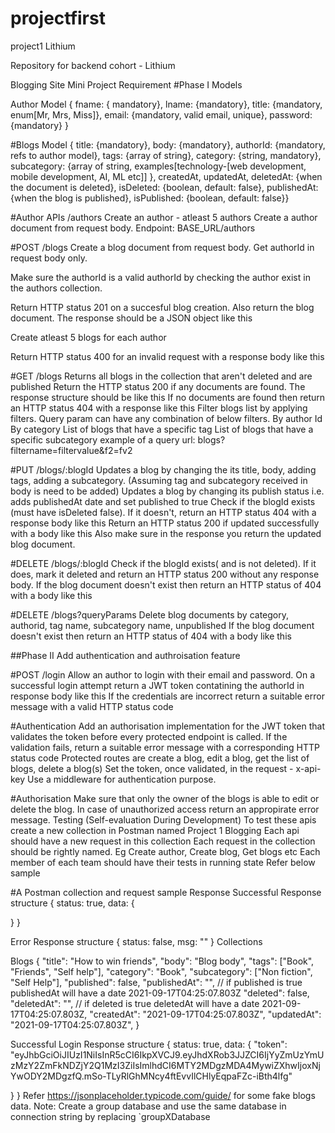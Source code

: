 # projectfirst
 project1
      Lithium
      
  Repository for backend cohort - Lithium

Blogging Site Mini Project Requirement
#Phase I
Models

Author Model
{ fname: { mandatory}, lname: {mandatory}, title: {mandatory, enum[Mr, Mrs, Miss]}, email: {mandatory, valid email, unique}, password: {mandatory} }

#Blogs Model
{ title: {mandatory}, body: {mandatory}, authorId: {mandatory, refs to author model}, tags: {array of string}, category: {string, mandatory}, subcategory: {array of string, examples[technology-[web development, mobile development, AI, ML etc]] }, createdAt, updatedAt, deletedAt: {when the document is deleted}, isDeleted: {boolean, default: false}, publishedAt: {when the blog is published}, isPublished: {boolean, default: false}}

#Author APIs /authors
Create an author - atleast 5 authors Create a author document from request body. Endpoint: BASE_URL/authors

#POST /blogs
Create a blog document from request body. Get authorId in request body only.

Make sure the authorId is a valid authorId by checking the author exist in the authors collection.

Return HTTP status 201 on a succesful blog creation. Also return the blog document. The response should be a JSON object like this

Create atleast 5 blogs for each author

Return HTTP status 400 for an invalid request with a response body like this

#GET /blogs
Returns all blogs in the collection that aren't deleted and are published Return the HTTP status 200 if any documents are found. The response structure should be like this If no documents are found then return an HTTP status 404 with a response like this Filter blogs list by applying filters. Query param can have any combination of below filters. By author Id By category List of blogs that have a specific tag List of blogs that have a specific subcategory example of a query url: blogs?filtername=filtervalue&f2=fv2

#PUT /blogs/:blogId
Updates a blog by changing the its title, body, adding tags, adding a subcategory. (Assuming tag and subcategory received in body is need to be added) Updates a blog by changing its publish status i.e. adds publishedAt date and set published to true Check if the blogId exists (must have isDeleted false). If it doesn't, return an HTTP status 404 with a response body like this Return an HTTP status 200 if updated successfully with a body like this Also make sure in the response you return the updated blog document.

#DELETE /blogs/:blogId
Check if the blogId exists( and is not deleted). If it does, mark it deleted and return an HTTP status 200 without any response body. If the blog document doesn't exist then return an HTTP status of 404 with a body like this

#DELETE /blogs?queryParams
Delete blog documents by category, authorid, tag name, subcategory name, unpublished If the blog document doesn't exist then return an HTTP status of 404 with a body like this

##Phase II
Add authentication and authroisation feature

#POST /login
Allow an author to login with their email and password. On a successful login attempt return a JWT token contatining the authorId in response body like this If the credentials are incorrect return a suitable error message with a valid HTTP status code

#Authentication
Add an authorisation implementation for the JWT token that validates the token before every protected endpoint is called. If the validation fails, return a suitable error message with a corresponding HTTP status code Protected routes are create a blog, edit a blog, get the list of blogs, delete a blog(s) Set the token, once validated, in the request - x-api-key Use a middleware for authentication purpose.

#Authorisation
Make sure that only the owner of the blogs is able to edit or delete the blog. In case of unauthorized access return an appropirate error message. Testing (Self-evaluation During Development) To test these apis create a new collection in Postman named Project 1 Blogging Each api should have a new request in this collection Each request in the collection should be rightly named. Eg Create author, Create blog, Get blogs etc Each member of each team should have their tests in running state Refer below sample

#A Postman collection and request sample
Response
Successful Response structure { status: true, data: {

} }

Error Response structure
{ status: false, msg: "" } Collections

Blogs
{ "title": "How to win friends", "body": "Blog body", "tags": ["Book", "Friends", "Self help"], "category": "Book", "subcategory": ["Non fiction", "Self Help"], "published": false, "publishedAt": "", // if published is true publishedAt will have a date 2021-09-17T04:25:07.803Z "deleted": false, "deletedAt": "", // if deleted is true deletedAt will have a date 2021-09-17T04:25:07.803Z, "createdAt": "2021-09-17T04:25:07.803Z", "updatedAt": "2021-09-17T04:25:07.803Z", }

Successful Login Response structure
{ status: true, data: { "token": "eyJhbGciOiJIUzI1NiIsInR5cCI6IkpXVCJ9.eyJhdXRob3JJZCI6IjYyZmUzYmUzMzY2ZmFkNDZjY2Q1MzI3ZiIsImlhdCI6MTY2MDgzMDA4MywiZXhwIjoxNjYwODY2MDgzfQ.mSo-TLyRlGhMNcy4ftEvvIlCHlyEqpaFZc-iBth4lfg"


} } Refer https://jsonplaceholder.typicode.com/guide/ for some fake blogs data. Note: Create a group database and use the same database in connection string by replacing `groupXDatabase
